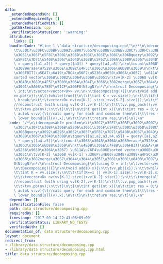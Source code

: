 ```yaml
---
data:
  _extendedDependsOn: []
  _extendedRequiredBy: []
  _extendedVerifiedWith: []
  _pathExtension: cpp
  _verificationStatusIcon: ':warning:'
  attributes:
    links: []
  bundledCode: "#line 1 \"data structure/decomposing.cpp\"\n/*\n\tdecomposable problem\n\
    \t\u30C7\u30FC\u30BF\u3092\u8907\u6570\u500B\u306E\u30C7\u30FC\u30BF\u306B\u5206\
    \u3051\u305F\u5F8C\u3001\u305D\u308C\u305E\u308C\u306Bquery\u3092\u6295\u3052\u305F\
    \u5F8C\u7D71\u5408\u3067\u304D\u308B\u5F62\u306A\u3089\u3067\u304D\u308B\n\tquery([a1,a2,a3,a4,a5])\
    \ = query([a1,a2]) * query([a3]) * query([a4,a5])\n\n\tcount\u3068\u304B\u306A\
    \u3089erase\u7528\u306E\u3092\u4F5C\u3063\u3066\u6D88\u3059\n\n\t\u4E0B\u306E\u4F8B\
    \u306FBIT(\u5EA7\u6A19\u7BC4\u56F2\u5236\u9650\u306A\u3057) \u611A\u76F4\u306B\
    sorted vector\u306B\u3082\u3064\u3060\u3051\n\tvv[K-2] \u3068 vv[K-1] \u306F\u4E00\
    \u304B\u3089\u4F5C\u3089\u306A\u304F\u3066\u3082merge\u3067\u3044\u3044\u305F\u3081\
    \u3001\u8A08\u7B97\u91CF\u306FO(NlogN)\n*/\n\nstruct Decomposing{\n\tusing D =\
    \ int;\n\tvector<vector<D>> vv;\n\n\tDecomposing(){}\n\n\tvoid add(D x){\n\t\t\
    vv.pb({x});\n\t\twhile(true){\n\t\t\tint K = vv.size();\n\t\t\tif(K==1 || vv[K-1].size()!=vv[K-2].size())\
    \ break;\n\t\t\tvector<D> nv(vv[K-1].size()+vv[K-2].size());\n\t\t\tmerge(all(vv[K-2]),all(vv[K-1]),nv.begin());\t\
    //reconstruct (with using vv[K-2],vv[K-1])\n\t\t\tvv.pop_back();vv.pop_back();\n\
    \t\t\tvv.pb(nv);\n\t\t}\n\t}\n\tint get(int x){\n\t\tint res = 0;\n\t\tfor(const\
    \ auto& v:vv){\t//calc query for each and combine them\n\t\t\tres += v.end() -\
    \ lower_bound(all(v),x);\n\t\t}\n\t\treturn res;\n\t}\n};\n"
  code: "/*\n\tdecomposable problem\n\t\u30C7\u30FC\u30BF\u3092\u8907\u6570\u500B\u306E\
    \u30C7\u30FC\u30BF\u306B\u5206\u3051\u305F\u5F8C\u3001\u305D\u308C\u305E\u308C\
    \u306Bquery\u3092\u6295\u3052\u305F\u5F8C\u7D71\u5408\u3067\u304D\u308B\u5F62\u306A\
    \u3089\u3067\u304D\u308B\n\tquery([a1,a2,a3,a4,a5]) = query([a1,a2]) * query([a3])\
    \ * query([a4,a5])\n\n\tcount\u3068\u304B\u306A\u3089erase\u7528\u306E\u3092\u4F5C\
    \u3063\u3066\u6D88\u3059\n\n\t\u4E0B\u306E\u4F8B\u306FBIT(\u5EA7\u6A19\u7BC4\u56F2\
    \u5236\u9650\u306A\u3057) \u611A\u76F4\u306Bsorted vector\u306B\u3082\u3064\u3060\
    \u3051\n\tvv[K-2] \u3068 vv[K-1] \u306F\u4E00\u304B\u3089\u4F5C\u3089\u306A\u304F\
    \u3066\u3082merge\u3067\u3044\u3044\u305F\u3081\u3001\u8A08\u7B97\u91CF\u306F\
    O(NlogN)\n*/\n\nstruct Decomposing{\n\tusing D = int;\n\tvector<vector<D>> vv;\n\
    \n\tDecomposing(){}\n\n\tvoid add(D x){\n\t\tvv.pb({x});\n\t\twhile(true){\n\t\
    \t\tint K = vv.size();\n\t\t\tif(K==1 || vv[K-1].size()!=vv[K-2].size()) break;\n\
    \t\t\tvector<D> nv(vv[K-1].size()+vv[K-2].size());\n\t\t\tmerge(all(vv[K-2]),all(vv[K-1]),nv.begin());\t\
    //reconstruct (with using vv[K-2],vv[K-1])\n\t\t\tvv.pop_back();vv.pop_back();\n\
    \t\t\tvv.pb(nv);\n\t\t}\n\t}\n\tint get(int x){\n\t\tint res = 0;\n\t\tfor(const\
    \ auto& v:vv){\t//calc query for each and combine them\n\t\t\tres += v.end() -\
    \ lower_bound(all(v),x);\n\t\t}\n\t\treturn res;\n\t}\n};\n"
  dependsOn: []
  isVerificationFile: false
  path: data structure/decomposing.cpp
  requiredBy: []
  timestamp: '2017-09-14 22:43:03+09:00'
  verificationStatus: LIBRARY_NO_TESTS
  verifiedWith: []
documentation_of: data structure/decomposing.cpp
layout: document
redirect_from:
- /library/data structure/decomposing.cpp
- /library/data structure/decomposing.cpp.html
title: data structure/decomposing.cpp
---
```

